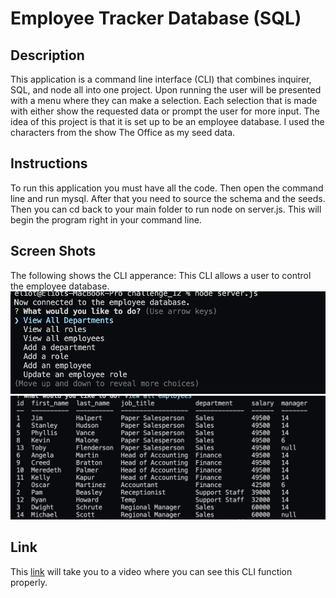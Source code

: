 # Employee Tracker Database (SQL)

## Description
This application is a command line interface (CLI) that combines inquirer, SQL, and node all into one project. Upon running the user will be presented with a menu where they can make a selection. Each selection that is made with either show the requested data or prompt the user for more input. The idea of this project is that it is set up to be an employee database. I used the characters from the show The Office as my seed data. 

## Instructions
To run this application you  must have all the code. Then open the command line and run mysql. After that you need to source the schema and the seeds. Then you can cd back to your main folder to run node on server.js. This will begin the program right in your command line. 

## Screen Shots
The following shows the CLI apperance: 
This CLI allows a user to control the employee database.
![](/assets/ScreenShot1.png)![](/assets/ScreenShot2.png)

## Link
This [link](https://youtu.be/9ceyP1R9KrY) will take you to a video where you can see this CLI function properly. 